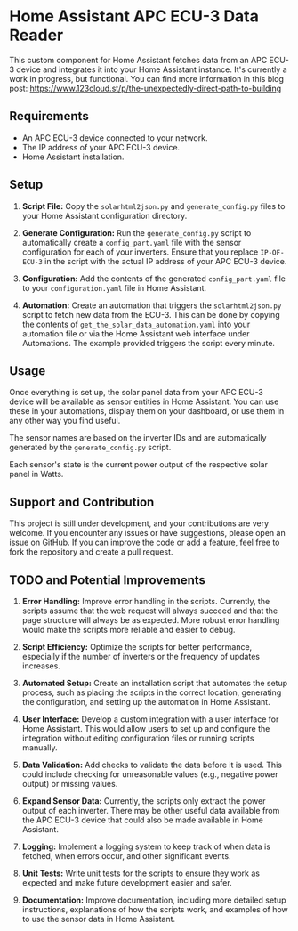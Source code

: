 # Home Assistant APC ECU-3 Data Reader

This custom component for Home Assistant fetches data from an APC ECU-3 device and integrates it into your Home Assistant instance. It's currently a work in progress, but functional. You can find more information in this blog post: https://www.123cloud.st/p/the-unexpectedly-direct-path-to-building

## Requirements

- An APC ECU-3 device connected to your network.
- The IP address of your APC ECU-3 device.
- Home Assistant installation.

## Setup

1. **Script File:** Copy the `solarhtml2json.py` and `generate_config.py` files to your Home Assistant configuration directory.

2. **Generate Configuration:** Run the `generate_config.py` script to automatically create a `config_part.yaml` file with the sensor configuration for each of your inverters. Ensure that you replace `IP-OF-ECU-3` in the script with the actual IP address of your APC ECU-3 device.

3. **Configuration:** Add the contents of the generated `config_part.yaml` file to your `configuration.yaml` file in Home Assistant.

4. **Automation:** Create an automation that triggers the `solarhtml2json.py` script to fetch new data from the ECU-3. This can be done by copying the contents of `get_the_solar_data_automation.yaml` into your automation file or via the Home Assistant web interface under Automations. The example provided triggers the script every minute.

## Usage

Once everything is set up, the solar panel data from your APC ECU-3 device will be available as sensor entities in Home Assistant. You can use these in your automations, display them on your dashboard, or use them in any other way you find useful.

The sensor names are based on the inverter IDs and are automatically generated by the `generate_config.py` script.

Each sensor's state is the current power output of the respective solar panel in Watts.

## Support and Contribution

This project is still under development, and your contributions are very welcome. If you encounter any issues or have suggestions, please open an issue on GitHub. If you can improve the code or add a feature, feel free to fork the repository and create a pull request.

## TODO and Potential Improvements

1. **Error Handling:** Improve error handling in the scripts. Currently, the scripts assume that the web request will always succeed and that the page structure will always be as expected. More robust error handling would make the scripts more reliable and easier to debug.

2. **Script Efficiency:** Optimize the scripts for better performance, especially if the number of inverters or the frequency of updates increases.

3. **Automated Setup:** Create an installation script that automates the setup process, such as placing the scripts in the correct location, generating the configuration, and setting up the automation in Home Assistant.

4. **User Interface:** Develop a custom integration with a user interface for Home Assistant. This would allow users to set up and configure the integration without editing configuration files or running scripts manually.

5. **Data Validation:** Add checks to validate the data before it is used. This could include checking for unreasonable values (e.g., negative power output) or missing values.

6. **Expand Sensor Data:** Currently, the scripts only extract the power output of each inverter. There may be other useful data available from the APC ECU-3 device that could also be made available in Home Assistant.

7. **Logging:** Implement a logging system to keep track of when data is fetched, when errors occur, and other significant events.

8. **Unit Tests:** Write unit tests for the scripts to ensure they work as expected and make future development easier and safer.

9. **Documentation:** Improve documentation, including more detailed setup instructions, explanations of how the scripts work, and examples of how to use the sensor data in Home Assistant.
